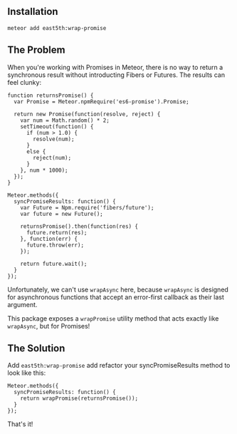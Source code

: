 ## Installation

`meteor add east5th:wrap-promise`

## The Problem

When you're working with Promises in Meteor, there is no way to return a synchronous result without introducting Fibers or Futures. The results can feel clunky:

```
function returnsPromise() {
  var Promise = Meteor.npmRequire('es6-promise').Promise;

  return new Promise(function(resolve, reject) {
    var num = Math.random() * 2;
    setTimeout(function() {
      if (num > 1.0) {
        resolve(num);
      }
      else {
        reject(num);
      }
    }, num * 1000);
  });
}

Meteor.methods({
  syncPromiseResults: function() {
    var Future = Npm.require('fibers/future');
    var future = new Future();

    returnsPromise().then(function(res) {
      future.return(res);
    }, function(err) {
      future.throw(err);
    });

    return future.wait();
  }
});
```

Unfortunately, we can't use `wrapAsync` here, because `wrapAsync` is designed for asynchronous functions that accept an error-first callback as their last argument.

This package exposes a `wrapPromise` utility method that acts exactly like `wrapAsync`, but for Promises!

## The Solution

Add `east5th:wrap-promise` add refactor your syncPromiseResults method to look like this:

```
Meteor.methods({
  syncPromiseResults: function() {
    return wrapPromise(returnsPromise());
  }
});
```

That's it!
